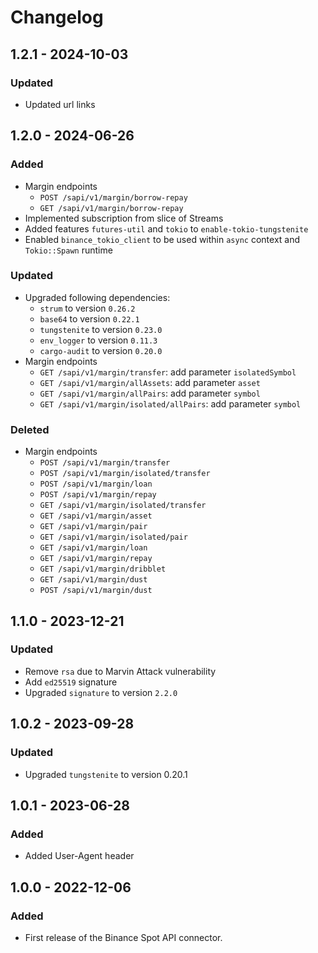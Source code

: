 # Changelog

## 1.2.1 - 2024-10-03
### Updated
- Updated url links

## 1.2.0 - 2024-06-26

### Added
- Margin endpoints
  - `POST /sapi/v1/margin/borrow-repay`
  - `GET /sapi/v1/margin/borrow-repay`
- Implemented subscription from slice of Streams
- Added features `futures-util` and `tokio` to `enable-tokio-tungstenite`
- Enabled `binance_tokio_client` to be used within `async` context and `Tokio::Spawn` runtime

### Updated
- Upgraded following dependencies:
  - `strum` to version `0.26.2`
  - `base64` to version `0.22.1`
  - `tungstenite` to version `0.23.0`
  - `env_logger` to version `0.11.3`
  - `cargo-audit` to version `0.20.0`
- Margin endpoints
  - `GET /sapi/v1/margin/transfer`: add parameter `isolatedSymbol`
  - `GET /sapi/v1/margin/allAssets`: add parameter `asset`
  - `GET /sapi/v1/margin/allPairs`: add parameter `symbol`
  - `GET /sapi/v1/margin/isolated/allPairs`: add parameter `symbol`


### Deleted
- Margin endpoints
  - `POST /sapi/v1/margin/transfer`
  - `POST /sapi/v1/margin/isolated/transfer`
  - `POST /sapi/v1/margin/loan`
  - `POST /sapi/v1/margin/repay`
  - `GET /sapi/v1/margin/isolated/transfer`
  - `GET /sapi/v1/margin/asset`
  - `GET /sapi/v1/margin/pair`
  - `GET /sapi/v1/margin/isolated/pair`
  - `GET /sapi/v1/margin/loan`
  - `GET /sapi/v1/margin/repay`
  - `GET /sapi/v1/margin/dribblet`
  - `GET /sapi/v1/margin/dust`
  - `POST /sapi/v1/margin/dust`

## 1.1.0 - 2023-12-21

### Updated
- Remove `rsa` due to Marvin Attack vulnerability
- Add `ed25519` signature
- Upgraded `signature` to version `2.2.0`

## 1.0.2 - 2023-09-28

### Updated
- Upgraded `tungstenite` to version 0.20.1 

## 1.0.1 - 2023-06-28

### Added
- Added User-Agent header

## 1.0.0 - 2022-12-06

### Added
- First release of the Binance Spot API connector.